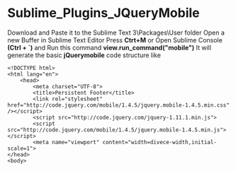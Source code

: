 # Sublime_Plugins_JQueryMobile
Download and Paste it to the Sublime Text 3\Packages\User folder
Open a new Buffer in Sublime Text Editor
Press **Ctrt+M** or Open Sublime Console **(Ctrl + `)**  and 
Run this command **view.run_command("mobile")**
It will generate the basic **jQuerymobile** code structure like

    <!DOCTYPE html>        		
    <html lang="en">        		
    	<head>        		
    		<meta charset="UTF-8">        		
    		<title>Persistent Footer</title>        		
    		<link rel="stylesheet" href="http://code.jquery.com/mobile/1.4.5/jquery.mobile-1.4.5.min.css" /></script>        		
    		<script src="http://code.jquery.com/jquery-1.11.1.min.js">        		
    		<script src="http://code.jquery.com/mobile/1.4.5/jquery.mobile-1.4.5.min.js"></script>        		
    		<meta name="viewport" content="width=divece-width,initial-scale=1">        		
    </head>        		
    <body>